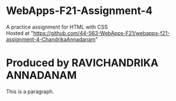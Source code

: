 # WebApps-F21-Assignment-4
A practice assignment for HTML with CSS<br>
Hosted at "https://github.com/44-563-WebApps-F21/webapps-f21-assignment-4-ChandrikaAnnadanam" 
<!DOCTYPE html>
<html>
<title>Hey Folks !</title>
<body>

<h1>Produced by RAVICHANDRIKA ANNADANAM</h1>
<p>This is a paragraph.</p>

</body>
</html>